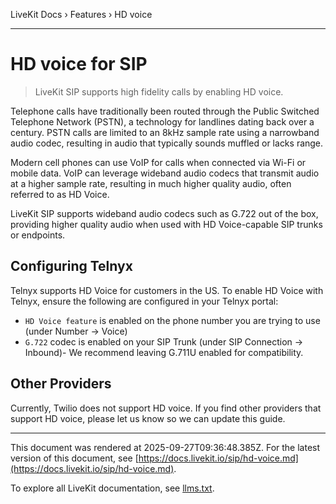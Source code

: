 LiveKit Docs › Features › HD voice

---

# HD voice for SIP

> LiveKit SIP supports high fidelity calls by enabling HD voice.

Telephone calls have traditionally been routed through the Public Switched Telephone Network (PSTN), a technology for landlines dating back over a century. PSTN calls are limited to an 8kHz sample rate using a narrowband audio codec, resulting in audio that typically sounds muffled or lacks range.

Modern cell phones can use VoIP for calls when connected via Wi-Fi or mobile data. VoIP can leverage wideband audio codecs that transmit audio at a higher sample rate, resulting in much higher quality audio, often referred to as HD Voice.

LiveKit SIP supports wideband audio codecs such as G.722 out of the box, providing higher quality audio when used with HD Voice-capable SIP trunks or endpoints.

## Configuring Telnyx

Telnyx supports HD Voice for customers in the US. To enable HD Voice with Telnyx, ensure the following are configured in your Telnyx portal:

- `HD Voice feature` is enabled on the phone number you are trying to use (under Number -> Voice)
- `G.722` codec is enabled on your SIP Trunk (under SIP Connection -> Inbound)- We recommend leaving G.711U enabled for compatibility.

## Other Providers

Currently, Twilio does not support HD voice. If you find other providers that support HD voice, please let us know so we can update this guide.

---

This document was rendered at 2025-09-27T09:36:48.385Z.
For the latest version of this document, see [https://docs.livekit.io/sip/hd-voice.md](https://docs.livekit.io/sip/hd-voice.md).

To explore all LiveKit documentation, see [llms.txt](https://docs.livekit.io/llms.txt).